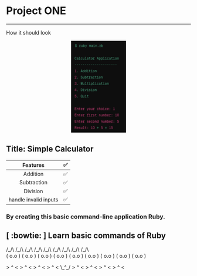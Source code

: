 # Project ONE
--------------
How it should look
<!--
![Project ONE Menu option preview.](https://github.com/sudohappy/Playground/tree/sushicat/JJ/sushicat/img/P1_preview.png)
-->
<p align='center'>
	<a href='https://github.com/sudohappy/Playground/tree/sushicat/JJ/sushicat/Ruby/Project1'>
		<img src='img/P1_preview.png' alt='line-base menu' height="250" width="150">
	</a>
</p>

## Title: Simple Calculator

| Features | :white_check_mark: |
|   :---:  |               ---: |
| Addition | :white_check_mark: |
| Subtraction | :white_check_mark: |
| Division | :white_check_mark: |
| handle invalid inputs | :white_check_mark: |

### By creating this basic command-line application Ruby.
[ :bowtie: ] Learn basic commands of Ruby
----

 /\_/\   /\_/\   /\_/\   /\_/\   /\_/\   /\_/\   /\_/\   /\_/\   /\_/\  
( o.o ) ( o.o ) ( o.o ) ( o.o ) ( o.o ) ( o.o ) ( o.o ) ( o.o ) ( o.o ) 
<p> > ^ <   > ^ <   > ^ <   > ^ <   \_^_/   > ^ <   > ^ <   > ^ <   > ^ <  </p>



   
 
  
